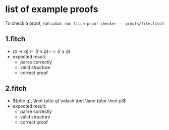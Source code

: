 # list of example proofs

To check a proof, run `cabal run fitch-proof-checker -- proofs/file.fitch`

## 1.fitch

- $(p \to q) \vdash (r \lor p) -> (r \lor q)$
- expected result:
    - parse correctly
    - valid structure
    - correct proof

## 2.fitch

- $(p\to q), \lnot (p\to q) \vdash \bot \land (p\or \lnot p)$
- expected result:
    - parse correctly
    - valid structure
    - correct proof
